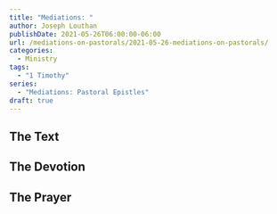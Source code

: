 ```yaml
---
title: "Mediations: "
author: Joseph Louthan
publishDate: 2021-05-26T06:00:00-06:00
url: /mediations-on-pastorals/2021-05-26-mediations-on-pastorals/
categories:
  - Ministry
tags:
  - "1 Timothy"
series:
  - "Mediations: Pastoral Epistles"
draft: true
---
```


## The Text


## The Devotion


## The Prayer

